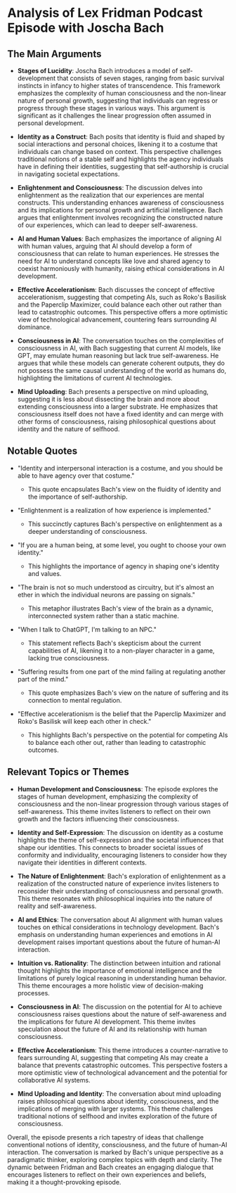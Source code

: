 # Analysis of Lex Fridman Podcast Episode with Joscha Bach

## The Main Arguments

- **Stages of Lucidity**: Joscha Bach introduces a model of self-development that consists of seven stages, ranging from basic survival instincts in infancy to higher states of transcendence. This framework emphasizes the complexity of human consciousness and the non-linear nature of personal growth, suggesting that individuals can regress or progress through these stages in various ways. This argument is significant as it challenges the linear progression often assumed in personal development.

- **Identity as a Construct**: Bach posits that identity is fluid and shaped by social interactions and personal choices, likening it to a costume that individuals can change based on context. This perspective challenges traditional notions of a stable self and highlights the agency individuals have in defining their identities, suggesting that self-authorship is crucial in navigating societal expectations.

- **Enlightenment and Consciousness**: The discussion delves into enlightenment as the realization that our experiences are mental constructs. This understanding enhances awareness of consciousness and its implications for personal growth and artificial intelligence. Bach argues that enlightenment involves recognizing the constructed nature of our experiences, which can lead to deeper self-awareness.

- **AI and Human Values**: Bach emphasizes the importance of aligning AI with human values, arguing that AI should develop a form of consciousness that can relate to human experiences. He stresses the need for AI to understand concepts like love and shared agency to coexist harmoniously with humanity, raising ethical considerations in AI development.

- **Effective Accelerationism**: Bach discusses the concept of effective accelerationism, suggesting that competing AIs, such as Roko's Basilisk and the Paperclip Maximizer, could balance each other out rather than lead to catastrophic outcomes. This perspective offers a more optimistic view of technological advancement, countering fears surrounding AI dominance.

- **Consciousness in AI**: The conversation touches on the complexities of consciousness in AI, with Bach suggesting that current AI models, like GPT, may emulate human reasoning but lack true self-awareness. He argues that while these models can generate coherent outputs, they do not possess the same causal understanding of the world as humans do, highlighting the limitations of current AI technologies.

- **Mind Uploading**: Bach presents a perspective on mind uploading, suggesting it is less about dissecting the brain and more about extending consciousness into a larger substrate. He emphasizes that consciousness itself does not have a fixed identity and can merge with other forms of consciousness, raising philosophical questions about identity and the nature of selfhood.

## Notable Quotes

- "Identity and interpersonal interaction is a costume, and you should be able to have agency over that costume." 
  - This quote encapsulates Bach's view on the fluidity of identity and the importance of self-authorship.

- "Enlightenment is a realization of how experience is implemented."
  - This succinctly captures Bach's perspective on enlightenment as a deeper understanding of consciousness.

- "If you are a human being, at some level, you ought to choose your own identity."
  - This highlights the importance of agency in shaping one's identity and values.

- "The brain is not so much understood as circuitry, but it's almost an ether in which the individual neurons are passing on signals."
  - This metaphor illustrates Bach's view of the brain as a dynamic, interconnected system rather than a static machine.

- "When I talk to ChatGPT, I'm talking to an NPC."
  - This statement reflects Bach's skepticism about the current capabilities of AI, likening it to a non-player character in a game, lacking true consciousness.

- "Suffering results from one part of the mind failing at regulating another part of the mind."
  - This quote emphasizes Bach's view on the nature of suffering and its connection to mental regulation.

- "Effective accelerationism is the belief that the Paperclip Maximizer and Roko's Basilisk will keep each other in check."
  - This highlights Bach's perspective on the potential for competing AIs to balance each other out, rather than leading to catastrophic outcomes.

## Relevant Topics or Themes

- **Human Development and Consciousness**: The episode explores the stages of human development, emphasizing the complexity of consciousness and the non-linear progression through various stages of self-awareness. This theme invites listeners to reflect on their own growth and the factors influencing their consciousness.

- **Identity and Self-Expression**: The discussion on identity as a costume highlights the theme of self-expression and the societal influences that shape our identities. This connects to broader societal issues of conformity and individuality, encouraging listeners to consider how they navigate their identities in different contexts.

- **The Nature of Enlightenment**: Bach's exploration of enlightenment as a realization of the constructed nature of experience invites listeners to reconsider their understanding of consciousness and personal growth. This theme resonates with philosophical inquiries into the nature of reality and self-awareness.

- **AI and Ethics**: The conversation about AI alignment with human values touches on ethical considerations in technology development. Bach's emphasis on understanding human experiences and emotions in AI development raises important questions about the future of human-AI interaction.

- **Intuition vs. Rationality**: The distinction between intuition and rational thought highlights the importance of emotional intelligence and the limitations of purely logical reasoning in understanding human behavior. This theme encourages a more holistic view of decision-making processes.

- **Consciousness in AI**: The discussion on the potential for AI to achieve consciousness raises questions about the nature of self-awareness and the implications for future AI development. This theme invites speculation about the future of AI and its relationship with human consciousness.

- **Effective Accelerationism**: This theme introduces a counter-narrative to fears surrounding AI, suggesting that competing AIs may create a balance that prevents catastrophic outcomes. This perspective fosters a more optimistic view of technological advancement and the potential for collaborative AI systems.

- **Mind Uploading and Identity**: The conversation about mind uploading raises philosophical questions about identity, consciousness, and the implications of merging with larger systems. This theme challenges traditional notions of selfhood and invites exploration of the future of consciousness.

Overall, the episode presents a rich tapestry of ideas that challenge conventional notions of identity, consciousness, and the future of human-AI interaction. The conversation is marked by Bach's unique perspective as a paradigmatic thinker, exploring complex topics with depth and clarity. The dynamic between Fridman and Bach creates an engaging dialogue that encourages listeners to reflect on their own experiences and beliefs, making it a thought-provoking episode.
